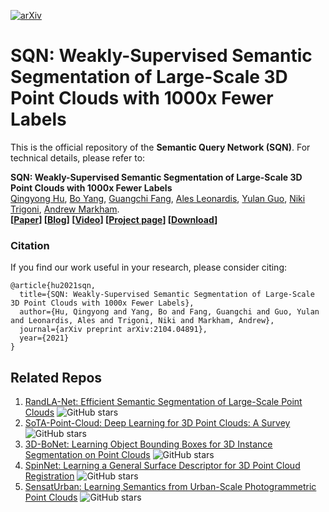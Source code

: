 [![arXiv](https://img.shields.io/badge/arXiv-2104.04891-b31b1b.svg)](https://arxiv.org/abs/2104.04891)

# SQN: Weakly-Supervised Semantic Segmentation of Large-Scale 3D Point Clouds with 1000x Fewer Labels

This is the official repository of the **Semantic Query Network (SQN)**. For technical details, please refer to:

**SQN: Weakly-Supervised Semantic Segmentation of Large-Scale 3D Point Clouds with 1000x Fewer Labels** <br />
[Qingyong Hu](https://qingyonghu.github.io/), [Bo Yang](https://yang7879.github.io/), [Guangchi Fang](), [Ales Leonardis](https://www.cs.bham.ac.uk/~leonarda/), 
[Yulan Guo](http://yulanguo.me/), [Niki Trigoni](https://www.cs.ox.ac.uk/people/niki.trigoni/), [Andrew Markham](https://www.cs.ox.ac.uk/people/andrew.markham/). <br />
**[[Paper](http://arxiv.org/abs/2009.03137)] [[Blog](https://zhuanlan.zhihu.com/p/259208850)] [[Video](https://www.youtube.com/watch?v=IG0tTdqB3L8)] [[Project page](https://github.com/QingyongHu/SensatUrban)] [[Download](https://forms.gle/m4HJiqZxnq8rmjc8A)]** <br />


### Citation
If you find our work useful in your research, please consider citing:

	@article{hu2021sqn,
      title={SQN: Weakly-Supervised Semantic Segmentation of Large-Scale 3D Point Clouds with 1000x Fewer Labels},
      author={Hu, Qingyong and Yang, Bo and Fang, Guangchi and Guo, Yulan and Leonardis, Ales and Trigoni, Niki and Markham, Andrew},
      journal={arXiv preprint arXiv:2104.04891},
      year={2021}
    }


## Related Repos
1. [RandLA-Net: Efficient Semantic Segmentation of Large-Scale Point Clouds](https://github.com/QingyongHu/RandLA-Net) ![GitHub stars](https://img.shields.io/github/stars/QingyongHu/RandLA-Net.svg?style=flat&label=Star)
2. [SoTA-Point-Cloud: Deep Learning for 3D Point Clouds: A Survey](https://github.com/QingyongHu/SoTA-Point-Cloud) ![GitHub stars](https://img.shields.io/github/stars/QingyongHu/SoTA-Point-Cloud.svg?style=flat&label=Star)
3. [3D-BoNet: Learning Object Bounding Boxes for 3D Instance Segmentation on Point Clouds](https://github.com/Yang7879/3D-BoNet) ![GitHub stars](https://img.shields.io/github/stars/Yang7879/3D-BoNet.svg?style=flat&label=Star)
4. [SpinNet: Learning a General Surface Descriptor for 3D Point Cloud Registration](https://github.com/QingyongHu/SpinNet) ![GitHub stars](https://img.shields.io/github/stars/QingyongHu/SpinNet.svg?style=flat&label=Star)
5. [SensatUrban: Learning Semantics from Urban-Scale Photogrammetric Point Clouds](https://github.com/QingyongHu/SensatUrban) ![GitHub stars](https://img.shields.io/github/stars/QingyongHu/SensatUrban.svg?style=flat&label=Star)



